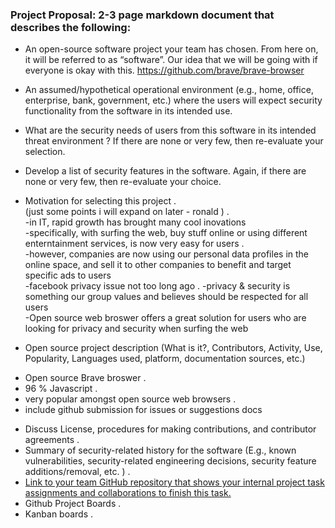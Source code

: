 ### Project Proposal: 2-3 page markdown document that describes the following:  

* An open-source software project your team has chosen. From here on, it will be referred to as “software”. 
Our idea that we will be going with if everyone is okay with this.
https://github.com/brave/brave-browser

* An assumed/hypothetical operational environment (e.g., home, office, enterprise, bank, government, etc.) where the users will expect security functionality from the software in its intended use.  
* What are the security needs of users from this software in its intended threat environment ? If there are none or very few, then re-evaluate your selection.  
* Develop a list of security features in the software. Again, if there are none or very few, then re-evaluate your choice.
* Motivation for selecting this project .   
(just some points i will expand on later - ronald ) .   
-in IT, rapid growth has brought many cool inovations     
-specifically, with surfing the web, buy stuff online or using different enterntainment services, is now very easy for users .   
-however, companies are now using our personal data profiles in the online space, and sell it to other companies to benefit and target specific ads to users     
-facebook privacy issue not too long ago . 
-privacy & security is something our group values and believes should be respected for all users   
-Open source web broswer offers a great solution for users who are looking for privacy and security when surfing the web   

* Open source project description (What is it?, Contributors, Activity, Use, Popularity, Languages used, platform, documentation sources, etc.)   
- Open source Brave broswer . 
- 96 % Javascript . 
- very popular amongst open source web browsers .  
-  include github submission for issues or suggestions docs  

* Discuss License, procedures for making contributions, and contributor agreements . 
* Summary of security-related history for the software (E.g., known vulnerabilities, security-related engineering decisions, security feature additions/removal, etc. ) . 
* [Link to your team GitHub repository that shows your internal project task assignments and collaborations to finish this task.](https://github.com/jacob-barna/TripleJR)
* Github Project Boards . 
* Kanban boards . 
